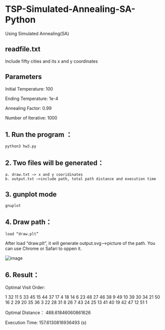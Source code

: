 # TSP-Simulated-Annealing-SA-Python

Using Simulated Annealing(SA) 

## readfile.txt

Include fifty cities and its x and y coordinates

## Parameters

Initial Temperature: 100

Ending Temperature: 1e-4

Annealing Factor: 0.99

Number of Iterative: 1000


## 1. Run the program ：
	python3 hw3.py

## 2. Two files will be generated：
 	a. draw.txt —> x and y cooridinates
	b. output.txt —>include path, total path distance and execution time

## 3. gunplot mode
	gnuplot

## 4. Draw path：
	load “draw.plt”
After load “draw.plt”, it will generate output.svg-->picture of the path. You can use Chrome or Safari to oppen it.

![image](https://github.com/tommy3713/tommy/blob/main/example.png)

## 6. Result：
Optimal Visit Order: 

1  32  11  5  33  45  15  44  37  17  4  18  14  6  23  48  27  46  38  9  49  10  39  30  34  21  50  16  2  29  20  35  36  3  22  28  31  8  26  7  43  24  25  13  41  40  19  42  47  12  51  1  

Optimal Distance：  488.61846060861626

Execution Time:  157.6130816936493  (s)
